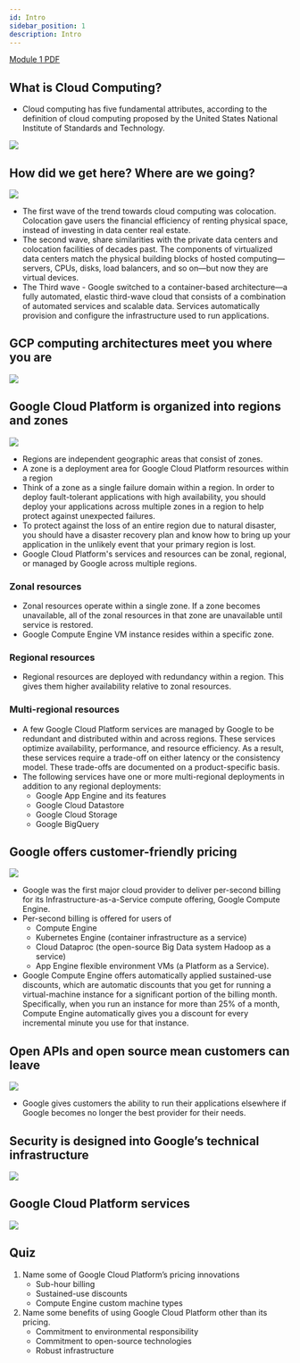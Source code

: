 ```yaml
---
id: Intro
sidebar_position: 1
description: Intro
---
```


[Module 1 PDF](files\file-module-1_en.pdf)

## What is Cloud Computing?

- Cloud computing has five fundamental attributes, according to the definition of cloud computing proposed by the United States National Institute of Standards and Technology.

![](img/2022-07-22-05-54-58.png)

## How did we get here? Where are we going?

![](img/2022-07-22-05-56-21.png)

- The first wave of the trend towards cloud computing was colocation. Colocation gave users the financial efficiency of renting physical space, instead of investing in data center real estate.
- The second wave, share similarities with the private data centers and colocation facilities of decades past. The components of virtualized data centers match the physical building blocks of hosted computing—servers, CPUs, disks, load balancers, and so on—but now they are virtual devices.
- The Third wave - Google switched to a container-based architecture—a fully automated, elastic third-wave cloud that consists of a combination of automated services and scalable data. Services automatically provision and configure the infrastructure used to run applications.

## GCP computing architectures meet you where you are

![](img/2022-07-22-05-59-59.png)

## Google Cloud Platform is organized into regions and zones

![](img/2022-07-22-06-00-44.png)

- Regions are independent geographic areas that consist of zones.
- A zone is a deployment area for Google Cloud Platform resources within a region
- Think of a zone as a single failure domain within a region. In order to deploy fault-tolerant applications with high availability, you should deploy your applications across multiple zones in a region to help protect against unexpected failures.
- To protect against the loss of an entire region due to natural disaster, you should have a disaster recovery plan and know how to bring up your application in the unlikely event that your primary region is lost.
- Google Cloud Platform's services and resources can be zonal, regional, or managed by Google across multiple regions.

### Zonal resources

- Zonal resources operate within a single zone. If a zone becomes unavailable, all of the zonal resources in that zone are unavailable until service is restored.
- Google Compute Engine VM instance resides within a specific zone.

### Regional resources

- Regional resources are deployed with redundancy within a region. This gives them higher availability relative to zonal resources.

### Multi-regional resources

- A few Google Cloud Platform services are managed by Google to be redundant and distributed within and across regions. These services optimize availability, performance, and resource efficiency. As a result, these services require a trade-off on either latency or the consistency model. These trade-offs are documented on a product-specific basis.
- The following services have one or more multi-regional deployments in addition to any regional deployments:
  - Google App Engine and its features
  - Google Cloud Datastore
  - Google Cloud Storage
  - Google BigQuery

## Google offers customer-friendly pricing

![](img/2022-07-22-06-06-15.png)

- Google was the first major cloud provider to deliver per-second billing for its Infrastructure-as-a-Service compute offering, Google Compute Engine.
- Per-second billing is offered for users of
  - Compute Engine
  - Kubernetes Engine (container infrastructure as a service)
  - Cloud Dataproc (the open-source Big Data system Hadoop as a service)
  - App Engine flexible environment VMs (a Platform as a Service).
- Google Compute Engine offers automatically applied sustained-use discounts, which are automatic discounts that you get for running a virtual-machine instance for a significant portion of the billing month. Specifically, when you run an instance for more than 25% of a month, Compute Engine automatically gives you a discount for every incremental minute you use for that instance.

## Open APIs and open source mean customers can leave

![](img/2022-07-22-06-08-41.png)

- Google gives customers the ability to run their applications elsewhere if Google becomes no longer the best provider for their needs.

## Security is designed into Google’s technical infrastructure

![](img/2022-07-22-06-09-44.png)

## Google Cloud Platform services

![](img/2022-07-22-06-11-13.png)

## Quiz

1. Name some of Google Cloud Platform’s pricing innovations
   - Sub-hour billing
   - Sustained-use discounts
   - Compute Engine custom machine types
2. Name some benefits of using Google Cloud Platform other than its pricing.
   - Commitment to environmental responsibility
   - Commitment to open-source technologies
   - Robust infrastructure
